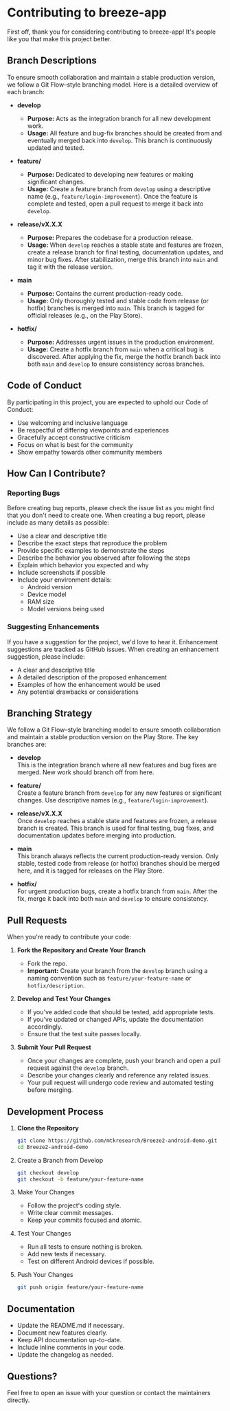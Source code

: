 # Contributing to breeze-app

First off, thank you for considering contributing to breeze-app! It's people like you that make this project better.

## Branch Descriptions

To ensure smooth collaboration and maintain a stable production version, we follow a Git Flow–style branching model. Here is a detailed overview of each branch:

- **develop**  
  - **Purpose:** Acts as the integration branch for all new development work.  
  - **Usage:** All feature and bug-fix branches should be created from and eventually merged back into `develop`. This branch is continuously updated and tested.

- **feature/<description>**  
  - **Purpose:** Dedicated to developing new features or making significant changes.  
  - **Usage:** Create a feature branch from `develop` using a descriptive name (e.g., `feature/login-improvement`). Once the feature is complete and tested, open a pull request to merge it back into `develop`.

- **release/vX.X.X**  
  - **Purpose:** Prepares the codebase for a production release.  
  - **Usage:** When `develop` reaches a stable state and features are frozen, create a release branch for final testing, documentation updates, and minor bug fixes. After stabilization, merge this branch into `main` and tag it with the release version.

- **main**  
  - **Purpose:** Contains the current production-ready code.  
  - **Usage:** Only thoroughly tested and stable code from release (or hotfix) branches is merged into `main`. This branch is tagged for official releases (e.g., on the Play Store).

- **hotfix/<description>**  
  - **Purpose:** Addresses urgent issues in the production environment.  
  - **Usage:** Create a hotfix branch from `main` when a critical bug is discovered. After applying the fix, merge the hotfix branch back into both `main` and `develop` to ensure consistency across branches.

## Code of Conduct

By participating in this project, you are expected to uphold our Code of Conduct:

- Use welcoming and inclusive language
- Be respectful of differing viewpoints and experiences
- Gracefully accept constructive criticism
- Focus on what is best for the community
- Show empathy towards other community members

## How Can I Contribute?

### Reporting Bugs

Before creating bug reports, please check the issue list as you might find that you don't need to create one. When creating a bug report, please include as many details as possible:

- Use a clear and descriptive title
- Describe the exact steps that reproduce the problem
- Provide specific examples to demonstrate the steps
- Describe the behavior you observed after following the steps
- Explain which behavior you expected and why
- Include screenshots if possible
- Include your environment details:
  - Android version
  - Device model
  - RAM size
  - Model versions being used

### Suggesting Enhancements

If you have a suggestion for the project, we'd love to hear it. Enhancement suggestions are tracked as GitHub issues. When creating an enhancement suggestion, please include:

- A clear and descriptive title
- A detailed description of the proposed enhancement
- Examples of how the enhancement would be used
- Any potential drawbacks or considerations

## Branching Strategy

We follow a Git Flow–style branching model to ensure smooth collaboration and maintain a stable production version on the Play Store. The key branches are:

- **develop**  
  This is the integration branch where all new features and bug fixes are merged. New work should branch off from here.

- **feature/<description>**  
  Create a feature branch from `develop` for any new features or significant changes. Use descriptive names (e.g., `feature/login-improvement`).

- **release/vX.X.X**  
  Once `develop` reaches a stable state and features are frozen, a release branch is created. This branch is used for final testing, bug fixes, and documentation updates before merging into production.

- **main**  
  This branch always reflects the current production-ready version. Only stable, tested code from release (or hotfix) branches should be merged here, and it is tagged for releases on the Play Store.

- **hotfix/<description>**  
  For urgent production bugs, create a hotfix branch from `main`. After the fix, merge it back into both `main` and `develop` to ensure consistency.

## Pull Requests

When you're ready to contribute your code:

1. **Fork the Repository and Create Your Branch**
   - Fork the repo.
   - **Important:** Create your branch from the `develop` branch using a naming convention such as `feature/your-feature-name` or `hotfix/description`.

2. **Develop and Test Your Changes**
   - If you've added code that should be tested, add appropriate tests.
   - If you’ve updated or changed APIs, update the documentation accordingly.
   - Ensure that the test suite passes locally.

3. **Submit Your Pull Request**
   - Once your changes are complete, push your branch and open a pull request against the `develop` branch.
   - Describe your changes clearly and reference any related issues.
   - Your pull request will undergo code review and automated testing before merging.

## Development Process

1. **Clone the Repository**
   ```bash
   git clone https://github.com/mtkresearch/Breeze2-android-demo.git
   cd Breeze2-android-demo
   ```

2. Create a Branch from Develop
   ```bash
   git checkout develop
   git checkout -b feature/your-feature-name
   ```
3. Make Your Changes
   - Follow the project's coding style.
   - Write clear commit messages.
   - Keep your commits focused and atomic.

4. Test Your Changes
   - Run all tests to ensure nothing is broken.
   - Add new tests if necessary.
   - Test on different Android devices if possible.

5. Push Your Changes
   ```bash
   git push origin feature/your-feature-name
   ```

## Documentation
- Update the README.md if necessary.
- Document new features clearly.
- Keep API documentation up-to-date.
- Include inline comments in your code.
- Update the changelog as needed.

## Questions?
Feel free to open an issue with your question or contact the maintainers directly.

